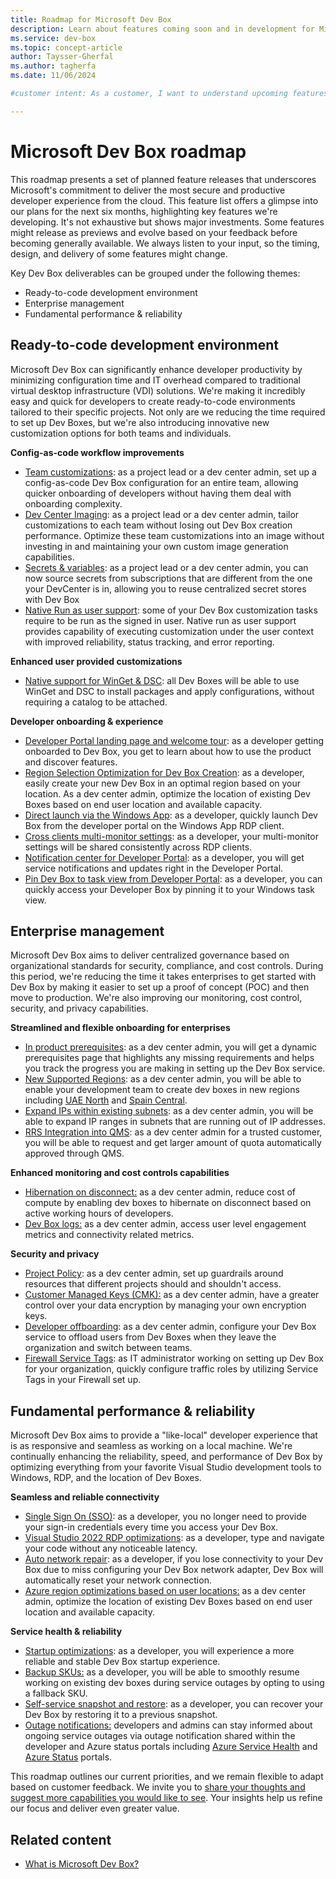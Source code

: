 ```yaml
---
title: Roadmap for Microsoft Dev Box
description: Learn about features coming soon and in development for Microsoft Dev Box.
ms.service: dev-box
ms.topic: concept-article
author: Taysser-Gherfal
ms.author: tagherfa
ms.date: 11/06/2024

#customer intent: As a customer, I want to understand upcoming features and enhancements in Microsoft Dev Box so that I can plan and optimize development and deployment strategies.

---
```

# Microsoft Dev Box roadmap

This roadmap presents a set of planned feature releases that underscores Microsoft's commitment to deliver the most secure and productive developer experience from the cloud. This feature list offers a glimpse into our plans for the next six months, highlighting key features we're developing. It's not exhaustive but shows major investments. Some features might release as previews and evolve based on your feedback before becoming generally available. We always listen to your input, so the timing, design, and delivery of some features might change.

Key Dev Box deliverables can be grouped under the following themes:

- Ready-to-code development environment
- Enterprise management
- Fundamental performance & reliability  

## Ready-to-code development environment

Microsoft Dev Box can significantly enhance developer productivity by minimizing configuration time and IT overhead compared to traditional virtual desktop infrastructure (VDI) solutions. We're making it incredibly easy and quick for developers to create ready-to-code environments tailored to their specific projects. Not only are we reducing the time required to set up Dev Boxes, but we're also introducing innovative new customization options for both teams and individuals.

**Config-as-code workflow improvements**

- [Team customizations](https://developercommunity.visualstudio.com/t/Share-customization-files-across-my-team/10729596?sort=newest): as a project lead or a dev center admin, set up a config-as-code Dev Box configuration for an entire team, allowing quicker onboarding of developers without having them deal with onboarding complexity.
- [Dev Center Imaging](https://developercommunity.visualstudio.com/t/Speed-up-Dev-Box-customization-using-a-c/10729598): as a project lead or a dev center admin, tailor customizations to each team without losing out Dev Box creation performance. Optimize these team customizations into an image without investing in and maintaining your own custom image generation capabilities. 
- [Secrets & variables](https://developercommunity.visualstudio.com/t/Customization-YAMLs:-Use-secrets-from-a/10729608?sort=newest): as a project lead or a dev center admin, you can now source secrets from subscriptions that are different from the one your DevCenter is in, allowing you to reuse centralized secret stores with Dev Box
- [Native Run as user support](https://developercommunity.visualstudio.com/t/Improve-run-as-user-support-for-Dev-Box/10719951): some of your Dev Box customization tasks require to be run as the signed in user. Native run as user support provides capability of executing customization under the user context with improved reliability, status tracking, and error reporting. 

**Enhanced user provided customizations**

- [Native support for WinGet & DSC](https://developercommunity.visualstudio.com/t/I-would-like-my-Dev-Box-to-run-Winget-an/10719983): all Dev Boxes will be able to use WinGet and DSC to install packages and apply configurations, without requiring a catalog to be attached.

**Developer onboarding & experience**

- [Developer Portal landing page and welcome tour](https://developercommunity.microsoft.com/t/Developer-Portal-landing-page-and-welcom/10720999): as a developer getting onboarded to Dev Box, you get to learn about how to use the product and discover features.
- [Region Selection Optimization for Dev Box Creation](https://developercommunity.visualstudio.com/t/Region-selection-optimization-based-on-l/10784537): as a developer, easily create your new Dev Box in an optimal region based on your location. As a dev center admin, optimize the location of existing Dev Boxes based on end user location and available capacity.
- [Direct launch via the Windows App](https://developercommunity.visualstudio.com/t/Direct-launch-via-the-Windows-App/10784545): as a developer, quickly launch Dev Box from the developer portal on the Windows App RDP client.
- [Cross clients multi-monitor settings](https://developercommunity.visualstudio.com/t/Dual-Screen-Settings-adjustment-setting-/10770153): as a developer, your multi-monitor settings will be shared consistently across RDP clients.
- [Notification center for Developer Portal](https://developercommunity.visualstudio.com/t/Outage-notifications-for-Dev-Box/10720453?q=notifications): as a developer, you will get service notifications and updates right in the Developer Portal.
- [Pin Dev Box to task view from Developer Portal](https://developercommunity.visualstudio.com/t/Ping-to-task-view-is-not-quite-working-f/10719957): as a developer, you can quickly access your Developer Box by pinning it to your Windows task view.

## Enterprise management

Microsoft Dev Box aims to deliver centralized governance based on organizational standards for security, compliance, and cost controls. During this period, we're reducing the time it takes enterprises to get started with Dev Box by making it easier to set up a proof of concept (POC) and then move to production. We're also improving our monitoring, cost control, security, and privacy capabilities.

**Streamlined and flexible onboarding for enterprises**

- [In product prerequisites](https://developercommunity.visualstudio.com/t/User-License-Assignment-as-Pre-requisite/10523902?q=pre-requisits): as a dev center admin, you will get a dynamic prerequisites page that highlights any missing requirements and helps you track the progress you are making in setting up the Dev Box service.
- [New Supported Regions](https://devblogs.microsoft.com/develop-from-the-cloud/microsoft-dev-box-regional-availability/): as a dev center admin, you will be able to enable your development team to create dev boxes in new regions including [UAE North](https://developercommunity.visualstudio.com/t/Support-for-Dev-Box-in-UAE-North/10781448) and [Spain Central](https://developercommunity.visualstudio.com/t/Dev-Box-support-in-Spain-Central/10781449).
- [Expand IPs within existing subnets](https://developercommunity.visualstudio.com/t/Expand-IPs-within-existing-Subnets-in-a/10781464): as a dev center admin, you will be able to expand IP ranges in subnets that are running out of IP addresses.
- [RRS Integration into QMS](https://developercommunity.visualstudio.com/t/Automatically-approve-higher-amounts-of/10781465): as a dev center admin for a trusted customer, you will be able to request and get larger amount of quota automatically approved through QMS.

**Enhanced monitoring and cost controls capabilities**

- [Hibernation on disconnect:](https://developercommunity.visualstudio.com/t/Customize-hibernation-options/10640621?entry=suggestion&q=hibernation+disconnect) as a dev center admin, reduce cost of compute by enabling dev boxes to hibernate on disconnect based on active working hours of developers.
- [Dev Box logs:](https://developercommunity.visualstudio.com/t/When-Microsoft-Monitoring-Agent-will-be/10471575?entry=suggestion&q=Azure+Monitor) as a dev center admin, access user level engagement metrics and connectivity related metrics. 

**Security and privacy**

- [Project Policy](https://developercommunity.visualstudio.com/t/Curation-for-Dev-Center-and-Projects-und/10719953): as a dev center admin, set up guardrails around resources that different projects should and shouldn't access.
- [Customer Managed Keys (CMK):](https://developercommunity.visualstudio.com/t/Encryption-with-customer-managed-keys-fo/10720463) as a dev center admin, have a greater control over your data encryption by managing your own encryption keys.
- [Developer offboarding](https://developercommunity.visualstudio.com/t/Provide-a-means-to-do-external-cleanup/10670632?q=delete+unused+): as a dev center admin, configure your Dev Box service to offload users from Dev Boxes when they leave the organization and switch between teams.
- [Firewall Service Tags](https://developercommunity.visualstudio.com/t/Dev-Box:-Advanced-notice-and-notificatio/10704156?q=firewall): as IT administrator working on setting up Dev Box for your organization, quickly configure traffic roles by utilizing Service Tags in your Firewall set up.  

## Fundamental performance & reliability

Microsoft Dev Box aims to provide a "like-local" developer experience that is as responsive and seamless as working on a local machine. We're continually enhancing the reliability, speed, and performance of Dev Box by optimizing everything from your favorite Visual Studio development tools to Windows, RDP, and the location of Dev Boxes.

**Seamless and reliable connectivity**

- [Single Sign On (SSO)](https://developercommunity.visualstudio.com/t/Enable-single-sign-on-for-dev-boxes/10720478): as a developer, you no longer need to provide your sign-in credentials every time you access your Dev Box.
- [Visual Studio 2022 RDP optimizations](https://developercommunity.microsoft.com/t/VS-and-VS-Code-optimizations-for-Dev-Box/10720946): as a developer, type and navigate your code without any noticeable latency.
- [Auto network repair](https://developercommunity.visualstudio.com/t/Enable-Network-Adapter-after-wrongly-dis/10656306): as a developer, if you lose connectivity to your Dev Box due to miss configuring your Dev Box network adapter, Dev Box will automatically reset your network connection.
- [Azure region optimizations based on user locations:](https://developercommunity.visualstudio.com/t/Move-VM-to-different-poolregion/10277787) as a dev center admin, optimize the location of existing Dev Boxes based on end user location and available capacity. 

**Service health & reliability**

- [Startup optimizations](https://developercommunity.visualstudio.com/t/Startup-optimizations-for-Dev-box/10781438): as a developer, you will experience a more reliable and stable Dev Box startup experience.
- [Backup SKUs:](https://developercommunity.visualstudio.com/t/Back-up-SKUs-in-case-of-capacity-outage/10720451) as a developer, you will be able to smoothly resume working on existing dev boxes during service outages by opting to using a fallback SKU.
- [Self-service snapshot and restore](https://developercommunity.visualstudio.com/t/Self-serve-snapshot-and-restore/10719611): as a developer, you can recover your Dev Box by restoring it to a previous snapshot.
- [Outage notifications:](https://developercommunity.visualstudio.com/t/Outage-notifications-for-Dev-Box/10720453) developers and admins can stay informed about ongoing service outages via outage notification shared within the developer and Azure status portals including [Azure Service Health](https://azure.microsoft.com/get-started/azure-portal/service-health) and [Azure Status](https://azure.status.microsoft/status) portals.


This roadmap outlines our current priorities, and we remain flexible to adapt based on customer feedback. We invite you to [share your thoughts and suggest more capabilities you would like to see](https://aka.ms/DevBox/Feedback). Your insights help us refine our focus and deliver even greater value.

## Related content

- [What is Microsoft Dev Box?](overview-what-is-microsoft-dev-box.md)
